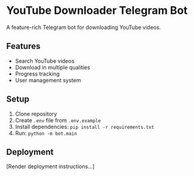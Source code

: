 # YouTube Downloader Telegram Bot

A feature-rich Telegram bot for downloading YouTube videos.

## Features
- Search YouTube videos
- Download in multiple qualities
- Progress tracking
- User management system

## Setup
1. Clone repository
2. Create `.env` file from `.env.example`
3. Install dependencies: `pip install -r requirements.txt`
4. Run: `python -m bot.main`

## Deployment
[Render deployment instructions...]